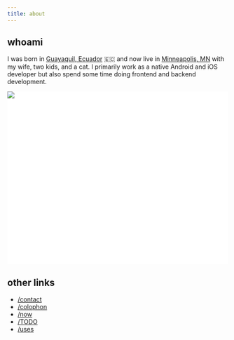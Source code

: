 ```yaml
---
title: about
---
```


## whoami
I was born in [Guayaquil, Ecuador](https://en.wikipedia.org/wiki/Guayaquil) 🇪🇨 and now live in [Minneapolis, MN](https://en.wikipedia.org/wiki/Minneapolis) with my wife, two kids, and a cat. I primarily work as a native Android and iOS developer but also spend some time doing frontend and backend development.

<style>
	#family {
		background: #fff;
		max-width: 640px;
		max-height: 500px;
		position: relative;
	}
	#family svg {
		width:  auto;
		height: auto;
	}
	#family path, #family rect {
		cursor: pointer;
		opacity: 0;
	}
	#family path:hover {
		opacity: 1;
	}
	#family img {
		position: absolute;
		top: 0; bottom: 0;
		left: 0; right: 0;
		pointer-events: none;
	}
</style>
<div id="family">
	<svg xmlns:xlink="http://www.w3.org/1999/xlink" width="100%" height="100%" viewBox="0 0 47.13 36.82"><a xlink:href="/tags/a" xlink:title="A"><path fill="#acace6" d="m10.331 27.527-1.305.337-.94-1.305.084-.281.449-.225 2.148-3.172-.31-.351.745-.604-2.106-.379-1.32-.744-.631-1.08.154-1.208.674-1.08.52-.478-.674-1.08 2.105-3.468-.322-.547-.295.252-.014.576-.365-.351-.337-.87-.225.407-.154-.73.52-.843-.141-.842-.393-.463.042-.393.337.421.66.07 1.024-1.558-.912.239-.295.631-.112-.687.295-.323-.969-.085-.898-.561 1.179.084 1.235-.35-.997-.225 1.39-.267.309-.295-1.32.112-.687-.393 1.024.07 1.193-.392.969-1.025 1.39-1.039 1.235-.35.969.125.687-.112.899.506.575-.127.899.295.8.491.379.618.126.421.618 1.08.379 1.433.884 1.937-.477-.491-.534-.843.029.688.701 1.18.829.715h-.52l-.575-.35-.421-.59.168 1.684-.477-.603.309 1.08-.057.702-.449-1.53-.07.646.604 1.305-.59-.28-.59-1.629-.126 1.629-.491-.38-.126-.785-.365.786-.688.463-.225.028.309-.576-.112-.21-.464.814-.954.407-.94.45.294-.73-.028-.267-.505.898-.744.632.042-.45-.112-.547-.183.702-.323.674.056.561-.252.534-.07.435-.506.28.295.127.393-.126-.52.477.436.112-.421.38.393.083-.225.534.253.59.533.266.407-.042.014.379-.856.168-1.755.913-.126-.337-.758.632.421.505.632-.155.94.113 1.334-.155.814-.308 3.653-.125.206.04.061.296.23.197.13.31-.033.406-.073.315-.177.271-.395.187-.215-.294-.12-.185-.239-.007-.011-.344-.12-.076-.046-.284.446-.532.362-.302-3.673.13.461.373.367.2.084.196-.182.056.21.224-.393.057-.28.168-.45.154-.224-.084.084.239-.533 1.375.337.773.744.519.73-.07.786-.337 1.01 1.207.66-.309.435 1.811.421.183 1.18.014.196.365-.21.407-.492.449-.758-.042-.52.252-.813-.098-.618-.505-.126-.702-.281-1.474-.491-.955-3.917-.168-.828.674-1.235 1.25-.295.238z"/></a><a xlink:href="/tags/o" xlink:title="O"><path id="pathO" fill="#fd7c6e" d="m28.527 29.639.834-.06-.278-.456-.635.238-1.51-2.74 1.49-1.072 2.302.596.16-1.588-.973.734-1.033-.576-.139-1.25-.714-.397h.436l-.397-.497.576.18-.357-.557.536.358.119-.12-.278-.555.695.595.298-.238-.06.794.218.238.12-.556 1.052-1.131-1.946-1.112-.02-1.23-.08-.537-.654.239-.358-.04.556-.318.199-.814.08-1.012.337-.556-1.172.02-.555-.218h.754l.595-.259.576.1.12-.755.456-.992.655-.536-.258-.596.635.556.536-.377 1.013-.417.833-.1.497.457-.02.437.655.318.179.297 1.19.556.616.993.556.06.437.277h.615l-.635.437.258.437.397.337.516.02-.595.516-.775.04.477.516-.913-.02-.656-.139-.04.675-.079.437-.377.377-.278.12v.754l-.496-.695.04.556.397.754-.318.04 1.092 1.31.754 1.826.219.477-.1.218-.893.318-.457-.04v.298l.08.953.337 1.111-.198.735-.814.933-2.382 1.29-.199-.317-.159.516.239.516-.18.139-.694-.159-.556-.695-.119-.615-.357.159-1.132.417-.774-.14-.218-.396z"/></a><a xlink:href="/tags/f" xlink:title="F"><path fill="#ffff99" d="m11.146 20.607 1.052-.618 1.488-.758.87-.126-.182-.393-.505.014-.463-.337-.155-.477.21-.562-.308.028.365-.407-.66-.014.646-.52-.604.043.407-.351.057-.505.266-.422.014-.856.548-1.039.112.52-.154.463.266-.351.814-.66-.056.295-.505.477.814-.547 1.446-.604.561-.603-.238.617-.253.295 1.193-.35.955-.59-.098.322-1.04.632.548-.028 1.25-.35.49-.197-.111.435-.87.786-.211.112.491-.014.856-.196-.14.266-.828.31.42.027.647-.098.435-.21-.084.322-.506.365-.449.07.112.169 1.292.393-.73.014.014.07.561.225-.898.014.421.323-.688-.07.281.449.59.435-.758.224-.14.646-.464.94-.07.422.814.028.323.126.252.393-.196.098.014.604-.337-.295-1.46.38-.505.28-.407.491-.028.31.126.42.267.028.098.21.197.296-.099.547.87.66.422.505.224 1.474.056.253.492.126-.407.295-.94.21-.689-1.39-.758.562-.968-1.25-.927.422-.645-.084-.59-.323-.547-1.039.505-1.221.056-.295.323.07.491-.098.197-.098.365-.169-.253-.21.14-.197-.87-.561-.604.168-.912.183-.912.014-.744-.07-.492.14-.182-.112z"/></a><a xlink:href="/about" xlink:title="benji"><path fill="#ffa368" d="m32.537 12.755-.754-.04-.745-.695-.625-.605-.417-.735-.13-.843-.475-.01-.328-1.27.635-.14-.278-.288-.843-1.141.804-1.29.168-.487.378-.466.535-.219.17-.675.664-.347.278-.437 1.44-.556 1.14-.129.944-.298 2.074.586 1.51 1.052.863 1.499.158 2.541.268 1.3-.178 1.579.397 2.213.665 1.092-.546-.556.337.725.586.873-.337.407 1.568 2.77-1.112.942-1.469.834.14 2.343-.319.297-.168.427-.298.705-.695.615-.814.16-.01 2.68-.268.158.09 1.171.198.556-.119.357-1.25.348-1.31-.437.208-.397.526-.566.109-.764-.209-.606-.089-.456-.06-1.191.715-.01.715-.387.08-.199-.368-.754-.506-1.25-.576-.884-5.494.675-.416.005-.466-.184-.585-.481.25.746-.761-.484.499.628-.632-.265.46.589-.002.256-.348.89-.746 1.835-.626 1.655-.348-.022-.056.418-.443.527-.731-.456-1.337-.227-.532-.466-.612-.465.202-.456.41.18.784-.003.217-.18-.167-.128 2.434-5.805.508-.604.806-.048.23-.257-1.854-.504-.455-.386-.315-.564-.872-.396-.087-.594.637.061-.574-.653-.038-.356 1.128.815-.51-1.082 1.069.765.582 1.222.83.169 1.296.1.126.884-.083 1.231.866.572.886.543.46.055-1.08.91 5.5-.66-.655-.72-.437-.258-.208-.308.07-.307.575.774.516.298-.169-.248-.407-.646-.05-.426.269.268.218.377v-.923l.318-.1.486-.734-.129-.477.218-.258.477.189.744-.03.15-.1-.308-.277.744-.11.615-.605-.555.05-.775-.794.645-.219.16-.287-.497.07-.655-.299-.526-.02-.278-.635-.596-.615-.556-.248-.377-.08-.397-.436-.298-.19-.208-.535-.308-.387-.546-.03z"/></a><a xlink:href="/tags/berkeley" xlink:title="berkeley"><path fill="#b0c4de" d="m7.117 31.823.295-1.587.702-1.502 1.137-.898 1.544-.28 1.67.07-.07-1.334.182-.632.885.351.982.94 1.081-.027.94-1.559.45.562.196 1.32.211.715.14.253.45.421.196.688-.28 1.095.449.35-.24.282.127.463-.449.393.267.126v.14l.463.085.14.28-.308.534-.576.07-.8-.07-1.151.856-.07.267-.618.309-.576-.21-.21-.17.056-.238.042-.253-.772-.14-.646-.168-.561-.464-.239.253-.154.295-.52.252.759.365.336.365-.098.169.253.253-.084.154.112.154-.295.085-.533-.113-.351-.252-.66-.422-.716-.252-2.428-.534-.716-.07-.828-.21-.576-.183-.182-.337.182-.561.66-.323Z"/></a><a xlink:href="https://kokorobot.ca/" xlink:title="Rek Bell"><rect width="4" height="2" x="42" y="33" fill="transparent"/></a></svg>
	<img src="/assets/images/family.png" />
</div>

## other links

- [/contact](/contact)
- [/colophon](/colophon)
- [/now](/now)
- [/TODO](/TODO)
- [/uses](/uses)
